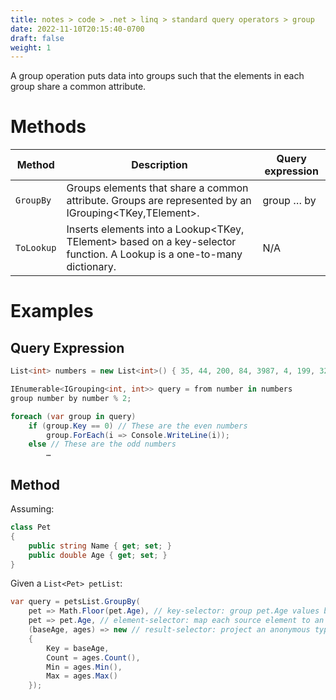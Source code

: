 ```yaml
---
title: notes > code > .net > linq > standard query operators > group
date: 2022-11-10T20:15:40-0700
draft: false
weight: 1
---
```

A group operation puts data into groups such that the elements in each group share a common attribute.

# Methods
| Method   | Description                                                                                                            | Query expression |
| -------- | ---------------------------------------------------------------------------------------------------------------------- | ---------------- |
| `GroupBy`  | Groups elements that share a common attribute. Groups are represented by an IGrouping<TKey,TElement>.                  | group … by       |
| `ToLookup` | Inserts elements into a Lookup<TKey, TElement> based on a key-selector function. A Lookup is a one-to-many dictionary. | N/A              |

# Examples
## Query Expression
```cs
List<int> numbers = new List<int>() { 35, 44, 200, 84, 3987, 4, 199, 329, 446, 208 };

IEnumerable<IGrouping<int, int>> query = from number in numbers
group number by number % 2;

foreach (var group in query)
    if (group.Key == 0) // These are the even numbers
        group.ForEach(i => Console.WriteLine(i));
    else // These are the odd numbers
        …
```

## Method
Assuming:
```cs
class Pet
{
    public string Name { get; set; }
    public double Age { get; set; }
}
```

Given a `List<Pet> petList`:
```cs
var query = petsList.GroupBy(
    pet => Math.Floor(pet.Age), // key-selector: group pet.Age values by the floor of the age
    pet => pet.Age, // element-selector: map each source element to an element in an IGrouping
    (baseAge, ages) => new // result-selector: project an anonymous type from each group
    {
        Key = baseAge,
        Count = ages.Count(),
        Min = ages.Min(),
        Max = ages.Max()
    });
```

